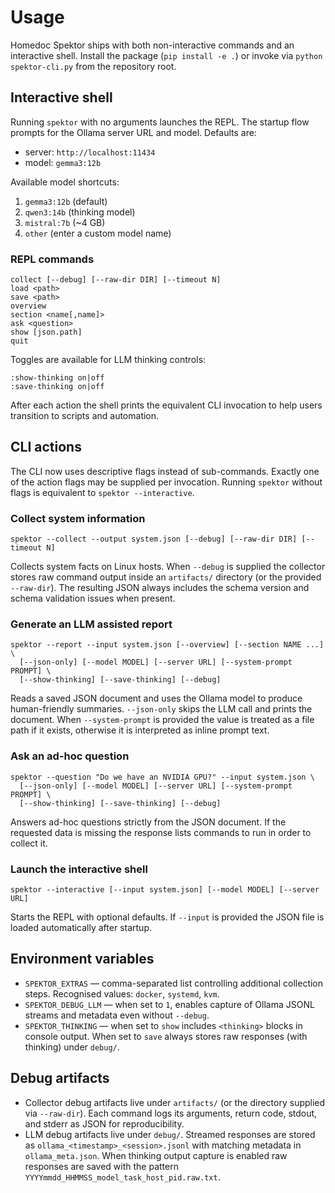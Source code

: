 # Usage

Homedoc Spektor ships with both non-interactive commands and an interactive
shell. Install the package (`pip install -e .`) or invoke via `python
spektor-cli.py` from the repository root.

## Interactive shell

Running `spektor` with no arguments launches the REPL. The startup flow prompts
for the Ollama server URL and model. Defaults are:

- server: `http://localhost:11434`
- model: `gemma3:12b`

Available model shortcuts:

1. `gemma3:12b` (default)
2. `qwen3:14b` (thinking model)
3. `mistral:7b` (~4 GB)
4. `other` (enter a custom model name)

### REPL commands

```
collect [--debug] [--raw-dir DIR] [--timeout N]
load <path>
save <path>
overview
section <name[,name]>
ask <question>
show [json.path]
quit
```

Toggles are available for LLM thinking controls:

```
:show-thinking on|off
:save-thinking on|off
```

After each action the shell prints the equivalent CLI invocation to help users
transition to scripts and automation.

## CLI actions

The CLI now uses descriptive flags instead of sub-commands. Exactly one of the
action flags may be supplied per invocation. Running `spektor` without flags is
equivalent to `spektor --interactive`.

### Collect system information

```
spektor --collect --output system.json [--debug] [--raw-dir DIR] [--timeout N]
```

Collects system facts on Linux hosts. When `--debug` is supplied the collector
stores raw command output inside an `artifacts/` directory (or the provided
`--raw-dir`). The resulting JSON always includes the schema version and schema
validation issues when present.

### Generate an LLM assisted report

```
spektor --report --input system.json [--overview] [--section NAME ...] \
  [--json-only] [--model MODEL] [--server URL] [--system-prompt PROMPT] \
  [--show-thinking] [--save-thinking] [--debug]
```

Reads a saved JSON document and uses the Ollama model to produce human-friendly
summaries. `--json-only` skips the LLM call and prints the document. When
`--system-prompt` is provided the value is treated as a file path if it exists,
otherwise it is interpreted as inline prompt text.

### Ask an ad-hoc question

```
spektor --question "Do we have an NVIDIA GPU?" --input system.json \
  [--json-only] [--model MODEL] [--server URL] [--system-prompt PROMPT] \
  [--show-thinking] [--save-thinking] [--debug]
```

Answers ad-hoc questions strictly from the JSON document. If the requested data
is missing the response lists commands to run in order to collect it.

### Launch the interactive shell

```
spektor --interactive [--input system.json] [--model MODEL] [--server URL]
```

Starts the REPL with optional defaults. If `--input` is provided the JSON file is
loaded automatically after startup.

## Environment variables

- `SPEKTOR_EXTRAS` — comma-separated list controlling additional collection
  steps. Recognised values: `docker`, `systemd`, `kvm`.
- `SPEKTOR_DEBUG_LLM` — when set to `1`, enables capture of Ollama JSONL streams
  and metadata even without `--debug`.
- `SPEKTOR_THINKING` — when set to `show` includes `<thinking>` blocks in
  console output. When set to `save` always stores raw responses (with thinking)
  under `debug/`.

## Debug artifacts

- Collector debug artifacts live under `artifacts/` (or the directory supplied
  via `--raw-dir`). Each command logs its arguments, return code, stdout, and
  stderr as JSON for reproducibility.
- LLM debug artifacts live under `debug/`. Streamed responses are stored as
  `ollama_<timestamp>_<session>.jsonl` with matching metadata in
  `ollama_meta.json`. When thinking output capture is enabled raw responses are
  saved with the pattern `YYYYmmdd_HHMMSS_model_task_host_pid.raw.txt`.
